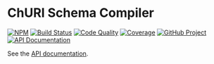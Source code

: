 # ChURI Schema Compiler

[![NPM][npm-image]][npm-url]
[![Build Status][build-status-img]][build-status-link]
[![Code Quality][quality-img]][quality-link]
[![Coverage][coverage-img]][coverage-link]
[![GitHub Project][github-image]][github-url]
[![API Documentation][api-docs-image]][api documentation]

See the [API documentation].

[npm-image]: https://img.shields.io/npm/v/ts-transformer-churi.svg?logo=npm
[npm-url]: https://www.npmjs.com/package/ts-transformer-churi
[build-status-img]: https://github.com/hatsyjs/ts-transformer-churi/workflows/Build/badge.svg
[build-status-link]: https://github.com/hatsyjs/ts-transformer-churi/actions?query=workflow:Build
[quality-img]: https://app.codacy.com/project/badge/Grade/8641bd8988254172b3208a4180163807
[quality-link]: https://app.codacy.com/gh/hatsyjs/ts-transformer-churi/dashboard?utm_source=gh&utm_medium=referral&utm_content=&utm_campaign=Badge_grade
[coverage-img]: https://app.codacy.com/project/badge/Coverage/8641bd8988254172b3208a4180163807
[coverage-link]: https://app.codacy.com/gh/hatsyjs/ts-transformer-churi/dashboard?utm_source=gh&utm_medium=referral&utm_content=&utm_campaign=Badge_coverage
[github-image]: https://img.shields.io/static/v1?logo=github&label=GitHub&message=project&color=informational
[github-url]: https://github.com/hatsyjs/ts-transformer-churi
[api-docs-image]: https://img.shields.io/static/v1?logo=typescript&label=API&message=docs&color=informational
[api documentation]: https://hatsyjs.github.io/ts-transformer-churi/
